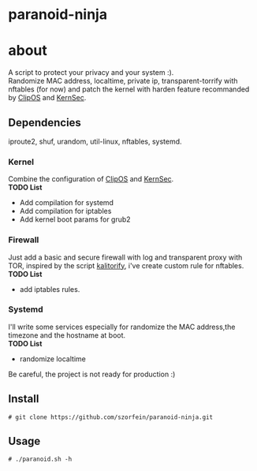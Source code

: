 # paranoid-ninja

# about 

A script to protect your privacy and your system :).  
Randomize MAC address, localtime, private ip, transparent-torrify with nftables (for now) and patch the kernel with harden feature recommanded by [ClipOS](https://docs.clip-os.org/clipos/kernel.html) and [KernSec](https://kernsec.org/wiki/index.php/Kernel_Self_Protection_Project/Recommended_Settings).

## Dependencies

iproute2, shuf, urandom, util-linux, nftables, systemd.

### Kernel
Combine the configuration of [ClipOS](https://docs.clip-os.org/clipos/kernel.html) and [KernSec](https://kernsec.org/wiki/index.php/Kernel_Self_Protection_Project/Recommended_Settings).  
**TODO List** 
+ Add compilation for systemd
+ Add compilation for iptables
+ Add kernel boot params for grub2

### Firewall
Just add a basic and secure firewall with log and transparent proxy with TOR, inspired by the script [kalitorify](https://github.com/brainfucksec/kalitorify.git), i've create custom rule for nftables.  
**TODO List** 
+ add iptables rules.

### Systemd
I'll write some services especially for randomize the MAC address,the timezone and the hostname at boot.  
**TODO List**
+ randomize localtime

Be careful, the project is not ready for production :)

## Install

    # git clone https://github.com/szorfein/paranoid-ninja.git

## Usage

    # ./paranoid.sh -h

